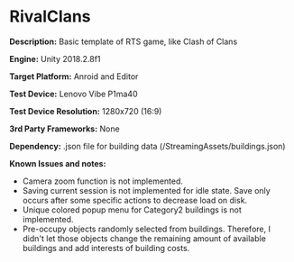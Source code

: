 # RivalClans

**Description:** Basic template of RTS game, like Clash of Clans

**Engine:** Unity 2018.2.8f1

**Target Platform:** Anroid and Editor

**Test Device:** Lenovo Vibe P1ma40

**Test Device Resolution:** 1280x720 (16:9)

**3rd Party Frameworks:** None

**Dependency:** .json file for building data (/StreamingAssets/buildings.json)

**Known Issues and notes:** 
* Camera zoom function is not implemented.
* Saving current session is not implemented for idle state. Save only occurs after some specific actions to decrease load on disk.
* Unique colored popup menu for Category2 buildings is not implemented.
* Pre-occupy objects randomly selected from buildings. Therefore, I didn't let those objects change the remaining amount of available buildings and add interests of building costs.


